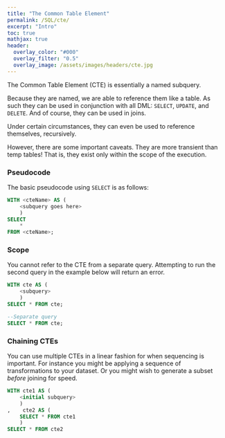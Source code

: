 ```yaml
---
title: "The Common Table Element"
permalink: /SQL/cte/
excerpt: "Intro"
toc: true
mathjax: true
header:
  overlay_color: "#000"
  overlay_filter: "0.5"
  overlay_image: /assets/images/headers/cte.jpg
---
```


The Common Table Element (CTE) is essentially a named subquery.

Because they are named, we are able to reference them like a table.
As such they can be used in conjunction with all DML: `SELECT`, `UPDATE`, and `DELETE`.
And of course, they can be used in joins.

Under certain circumstances, they can even be used to reference themselves, recursively.

However, there are some important caveats.
They are more transient than temp tables!
That is, they exist only within the scope of the execution. 

### Pseudocode

The basic pseudocode using `SELECT` is as follows:

```sql
WITH <cteName> AS (
	<subquery goes here>
	)
SELECT
	*
FROM <cteName>;
```

### Scope

You cannot refer to the CTE from a separate query. 
Attempting to run the second query in the example below will return an error.

```sql
WITH cte AS (
	<subquery>
	)
SELECT * FROM cte;

--Separate query
SELECT * FROM cte;
```

### Chaining CTEs

You can use multiple CTEs in a linear fashion for when sequencing is important.
For instance you might be applying a sequence of transformations to your dataset.
Or you might wish to generate a subset _before_ joining for speed. 


```sql
WITH cte1 AS (
	<initial subquery>
	)
,    cte2 AS (
	SELECT * FROM cte1
	)
SELECT * FROM cte2 
```


